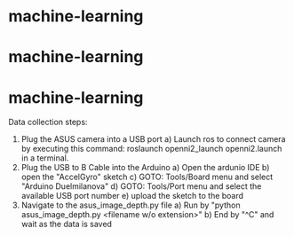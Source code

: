# machine-learning
# machine-learning
# machine-learning

Data collection steps:

1) Plug the ASUS camera into a USB port
   a) Launch ros to connect camera by executing this command:
        roslaunch openni2_launch openni2.launch
      in a terminal.
2) Plug the USB to B Cable into the Arduino
   a) Open the ardunio IDE
   b) open the "AccelGyro" sketch
   c) GOTO: Tools/Board menu and select "Arduino Duelmilanova"
   d) GOTO: Tools/Port menu and select the available USB port number
   e) upload the sketch to the board
3) Navigate to the asus_image_depth.py file
   a) Run by "python asus_image_depth.py <filename w/o extension>"
   b) End by "^C" and wait as the data is saved

